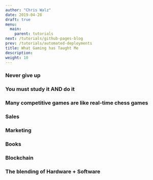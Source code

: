 ```yaml
---
author: "Chris Walz"
date: 2019-04-28
draft: true
menu:
  main:
    parent: tutorials
next: /tutorials/github-pages-blog
prev: /tutorials/automated-deployments
title: What Gaming has Taught Me
description: 
weight: 10
---
```



### **Never give up**

### You must study it AND do it

### Many competitive games are like real-time chess games

### **Sales**

### **Marketing**

### **Books**

### Blockchain

### The blending of Hardware + Software
